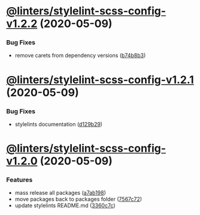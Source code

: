 # [@linters/stylelint-scss-config-v1.2.2](https://github.com/developer239/linters/compare/@linters/stylelint-scss-config-v1.2.1...@linters/stylelint-scss-config-v1.2.2) (2020-05-09)


### Bug Fixes

* remove carets from dependency versions ([b74b8b3](https://github.com/developer239/linters/commit/b74b8b3b4c4c2e3afe3c1c9130262844ae515364))

# [@linters/stylelint-scss-config-v1.2.1](https://github.com/developer239/linters/compare/@linters/stylelint-scss-config-v1.2.0...@linters/stylelint-scss-config-v1.2.1) (2020-05-09)


### Bug Fixes

* stylelints documentation ([d129b29](https://github.com/developer239/linters/commit/d129b29f2a4049758645b9183156f9f781fd5f37))

# [@linters/stylelint-scss-config-v1.2.0](https://github.com/developer239/linters/compare/@linters/stylelint-scss-config-v1.1.0...@linters/stylelint-scss-config-v1.2.0) (2020-05-09)


### Features

* mass release all packages ([a7ab198](https://github.com/developer239/linters/commit/a7ab198fe829a1621f9dcb6c4adf04d406331b9e))
* move packages back to packages folder ([7567c72](https://github.com/developer239/linters/commit/7567c72db65a8fbe356e72fe59d8ba2c64e13305))
* update stylelints README.md ([3360c7c](https://github.com/developer239/linters/commit/3360c7c3e79382866387289ed608e54aa46a2786))
